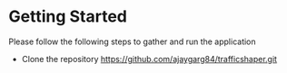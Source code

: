 # Getting Started

Please follow the following steps to gather and run the application

* Clone the repository https://github.com/ajaygarg84/trafficshaper.git
